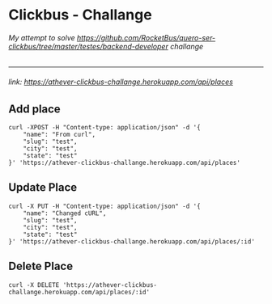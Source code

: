 # Clickbus - Challange

###### My attempt to solve https://github.com/RocketBus/quero-ser-clickbus/tree/master/testes/backend-developer challange
----
###### link: https://athever-clickbus-challange.herokuapp.com/api/places
## Add place
```
curl -XPOST -H "Content-type: application/json" -d '{
    "name": "From curl",
    "slug": "test",
    "city": "test",
    "state": "test"
}' 'https://athever-clickbus-challange.herokuapp.com/api/places'
```
## Update Place
```
curl -X PUT -H "Content-type: application/json" -d '{
    "name": "Changed cURL",
    "slug": "test",
    "city": "test",
    "state": "test"
}' 'https://athever-clickbus-challange.herokuapp.com/api/places/:id'
```
## Delete Place
```
curl -X DELETE 'https://athever-clickbus-challange.herokuapp.com/api/places/:id'
```